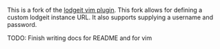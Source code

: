 This is a fork of the [lodgeit vim plugin](http://www.vim.org/scripts/script.php?script_id=1965). This fork allows for defining a custom lodgeit instance URL. It also supports supplying a username and password.

TODO: Finish writing docs for README and for vim
